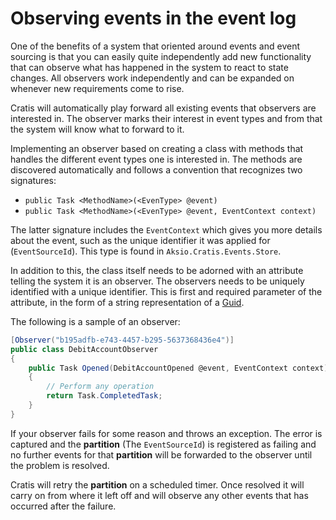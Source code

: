 # Observing events in the event log

One of the benefits of a system that oriented around events and event sourcing is that you
can easily quite independently add new functionality that can observe what has happened in
the system to react to state changes. All observers work independently and can be expanded
on whenever new requirements come to rise.

Cratis will automatically play forward all existing events that observers are interested in.
The observer marks their interest in event types and from that the system will know what to
forward to it.

Implementing an observer based on creating a class with methods that handles the different
event types one is interested in. The methods are discovered automatically and follows a convention
that recognizes two signatures:

- `public Task <MethodName>(<EvenType> @event)`
- `public Task <MethodName>(<EvenType> @event, EventContext context)`

The latter signature includes the `EventContext` which gives you more details about the event,
such as the unique identifier it was applied for (`EventSourceId`). This type is found in `Aksio.Cratis.Events.Store`.

In addition to this, the class itself needs to be adorned with an attribute telling the system
it is an observer. The observers needs to be uniquely identified with a unique identifier.
This is first and required parameter of the attribute, in the form of a string representation
of a [Guid](https://docs.microsoft.com/en-us/dotnet/api/system.guid?view=net-6.0).

The following is a sample of an observer:

```csharp
[Observer("b195adfb-e743-4457-b295-5637368436e4")]
public class DebitAccountObserver
{
    public Task Opened(DebitAccountOpened @event, EventContext context)
    {
        // Perform any operation
        return Task.CompletedTask;
    }
}
```

If your observer fails for some reason and throws an exception. The error is captured and
the **partition** (The `EventSourceId`) is registered as failing and no further events for
that **partition** will be forwarded to the observer until the problem is resolved.

Cratis will retry the **partition** on a scheduled timer. Once resolved it will carry on from
where it left off and will observe any other events that has occurred after the failure.
